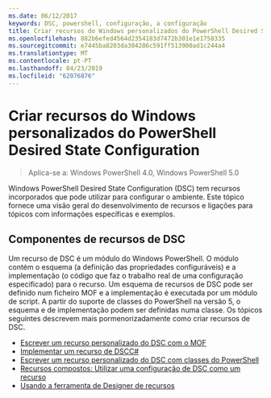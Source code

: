 ```yaml
---
ms.date: 06/12/2017
keywords: DSC, powershell, configuração, a configuração
title: Criar recursos do Windows personalizados do PowerShell Desired State Configuration
ms.openlocfilehash: 882b6efed4564d2354183d7472b301e1e1758335
ms.sourcegitcommit: e7445ba8203da304286c591ff513900ad1c244a4
ms.translationtype: MT
ms.contentlocale: pt-PT
ms.lasthandoff: 04/23/2019
ms.locfileid: "62076876"
---
```

# <a name="build-custom-windows-powershell-desired-state-configuration-resources"></a>Criar recursos do Windows personalizados do PowerShell Desired State Configuration

> Aplica-se a: Windows PowerShell 4.0, Windows PowerShell 5.0

Windows PowerShell Desired State Configuration (DSC) tem recursos incorporados que pode utilizar para configurar o ambiente. Este tópico fornece uma visão geral do desenvolvimento de recursos e ligações para tópicos com informações específicas e exemplos.

## <a name="dsc-resource-components"></a>Componentes de recursos de DSC

Um recurso de DSC é um módulo do Windows PowerShell. O módulo contém o esquema (a definição das propriedades configuráveis) e a implementação (o código que faz o trabalho real de uma configuração especificado) para o recurso. Um esquema de recursos de DSC pode ser definido num ficheiro MOF e a implementação é executada por um módulo de script. A partir do suporte de classes do PowerShell na versão 5, o esquema e de implementação podem ser definidas numa classe. Os tópicos seguintes descrevem mais pormenorizadamente como criar recursos de DSC.

* [Escrever um recurso personalizado do DSC com o MOF](authoringResourceMOF.md)
* [Implementar um recurso de DSCC#](authoringResourceMofCS.md)
* [Escrever um recurso personalizado do DSC com classes do PowerShell](authoringResourceClass.md)
* [Recursos compostos: Utilizar uma configuração de DSC como um recurso](authoringResourceComposite.md)
* [Usando a ferramenta de Designer de recursos](../authoringResourceMofDesigner.md)
